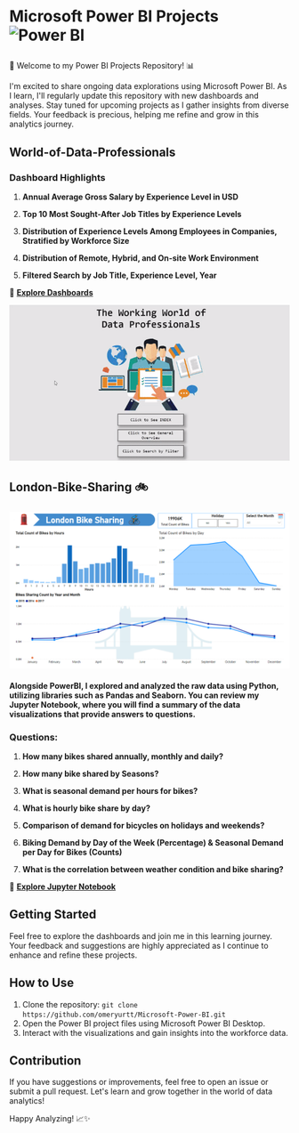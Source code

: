 # <p align="left">  Microsoft Power BI Projects <img src="https://profilinator.rishav.dev/skills-assets/powerbi.png" width="36" height="36" alt="Power BI" />  </p>

🚀 Welcome to my Power BI Projects Repository! 📊

I'm excited to share ongoing data explorations using Microsoft Power BI. As I learn, I'll regularly update this repository with new dashboards and analyses. Stay tuned for upcoming projects as I gather insights from diverse fields. Your feedback is precious, helping me refine and grow in this analytics journey.

## World-of-Data-Professionals
### Dashboard Highlights

1. **Annual Average Gross Salary by Experience Level in USD**

2. **Top 10 Most Sought-After Job Titles by Experience Levels**

3. **Distribution of Experience Levels Among Employees in Companies, Stratified by Workforce Size**

4. **Distribution of Remote, Hybrid, and On-site Work Environment**
   
5. **Filtered Search by Job Title, Experience Level, Year**

🔗 **[Explore Dashboards](Projects/World-of-Data-Professionals/World-of-Data-Professionals.pdf)**

![](Projects/World-of-Data-Professionals/ezgif.com-video-to-gif-converter.gif)

## London-Bike-Sharing 🚲
### 

![](Projects/London-Bike-Sharing/Screenshot.png)

#### Alongside PowerBI, I explored and analyzed the raw data using Python, utilizing libraries such as Pandas and Seaborn. You can review my Jupyter Notebook, where you will find a summary of the data visualizations that provide answers to questions.

### Questions:

1. **How many bikes shared annually, monthly and daily?**

2. **How many bike shared by Seasons?**

3. **What is seasonal demand per hours for bikes?**
   
4. **What is hourly bike share by day?**
   
5. **Comparison of demand for bicycles on holidays and weekends?**

6. **Biking Demand by Day of the Week (Percentage) & Seasonal Demand per Day for Bikes (Counts)**

7. **What is the correlation between weather condition and bike sharing?**

🔗 **[Explore Jupyter Notebook](Projects/London-Bike-Sharing/london-bike-sharing-analysis.ipynb)**
   
## Getting Started

Feel free to explore the dashboards and join me in this learning journey. Your feedback and suggestions are highly appreciated as I continue to enhance and refine these projects.


## How to Use

1. Clone the repository: `git clone https://github.com/omeryurtt/Microsoft-Power-BI.git`
2. Open the Power BI project files using Microsoft Power BI Desktop.
3. Interact with the visualizations and gain insights into the workforce data.

## Contribution

If you have suggestions or improvements, feel free to open an issue or submit a pull request. Let's learn and grow together in the world of data analytics!

Happy Analyzing! 📈✨
